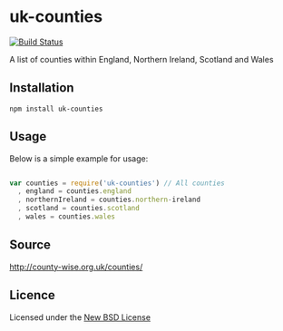 # uk-counties

[![Build Status](https://travis-ci.org/confuser/node-uk-counties.png?branch=master)](https://travis-ci.org/confuser/node-uk-counties)

A list of counties within England, Northern Ireland, Scotland and Wales

## Installation

    npm install uk-counties

## Usage

Below is a simple example for usage:

```js

var counties = require('uk-counties') // All counties
  , england = counties.england
  , northernIreland = counties.northern-ireland
  , scotland = counties.scotland
  , wales = counties.wales
```

## Source
http://county-wise.org.uk/counties/

## Licence
Licensed under the [New BSD License](http://opensource.org/licenses/bsd-license.php)
